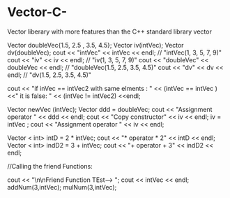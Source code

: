 # Vector-C-
Vector liberary with more features than the C++ standard library vector




Vector<double> doubleVec{1.5, 2.5 , 3.5, 4.5};
	Vector<int> iv(intVec);
	Vector<double> dv(doubleVec);
	cout << "intVec" << intVec << endl; 
// "intVec(1, 3, 5, 7, 9)" 
	cout << "iv" << iv << endl; 
// "iv(1, 3, 5, 7, 9)"
	cout << "doubleVec" << doubleVec << endl; 
// "doubleVec(1.5, 2.5, 3.5, 4.5)" 
cout << "dv" << dv << endl; 
// "dv(1.5, 2.5, 3.5, 4.5)" 



cout << "if inVec == intVec2 with same elments : " << (intVec == intVec )<<"  it is false: "
 << (intVec != intVec2)  <<endl;



Vector<int> newVec (intVec);
Vector<double> ddd = doubleVec;
cout << "Assignment operator " << ddd << endl; 
cout << "Copy constructor" << iv << endl; 
iv = intVec	;
cout << "Assignment operator " << iv << endl; 


Vector < int>  intD = 2 * intVec;
cout << "* operator * 2" << intD << endl; 
Vector < int>  indD2 = 3 + intVec;
cout << "+ operator + 3" << indD2 << endl; 


//Calling the friend Functions:


cout << "\n\nFriend Function TEst--> ";
cout << intVec << endl;
addNum(3,intVec);
mulNum(3,intVec);


